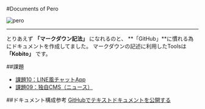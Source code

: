 #Documents of Pero

![pero](http://pero.jpn.org/wp/wp-content/uploads/2015/06/logo.png "pero")
***
とりあえず **「マークダウン記法」** になれるのと、 **「GitHub」**に慣れる為にドキュメントを作成してました。
マークダウンの記述に利用したToolsは **「Kobito」** です。


##課題
* [課題10：LINE風チャットApp](kadai_10.md "課題10：LINE風チャットApp")
* [課題09：独自CMS（ニュース）](kadai_09.md "課題09：独自CMS（メディア）")

##ドキュメント構成参考
[GitHubでテキストドキュメントを公開する](http://qiita.com/hkusu/items/847718366af992439b3f "GitHubでテキストドキュメントを公開する")